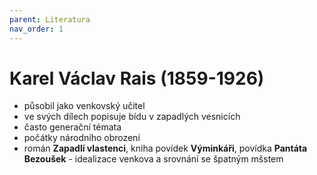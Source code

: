 ```yaml
---
parent: Literatura
nav_order: 1
---
```

# Karel Václav Rais (1859-1926)
- působil jako venkovský učitel
- ve svých dílech popisuje bídu v zapadlých vesnicích
- často generační témata
- počátky národního obrození
- román **Zapadlí vlastenci**, kniha povídek **Výminkáři**, povídka **Pantáta Bezoušek** - idealizace venkova a srovnání se špatným mšstem